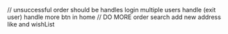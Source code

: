 //
unsuccessful order should be handles
login multiple users handle (exit user)
handle more btn in home
// DO MORE
order search
add new address
like and wishList
